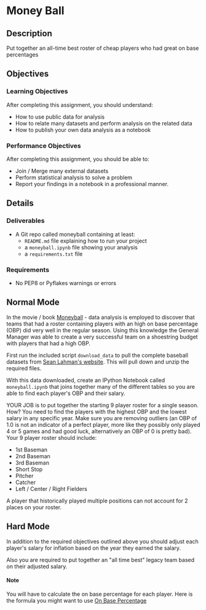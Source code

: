 # Money Ball

## Description

Put together an all-time best roster of cheap players who had great on base percentages

## Objectives

### Learning Objectives

After completing this assignment, you should understand:

* How to use public data for analysis
* How to relate many datasets and perform analysis on the related data
* How to publish your own data analysis as a notebook

### Performance Objectives

After completing this assignment, you should be able to:

* Join / Merge many external datasets
* Perform statistical analysis to solve a problem
* Report your findings in a notebook in a professional manner.

## Details

### Deliverables

* A Git repo called moneyball containing at least:
  * `README.md` file explaining how to run your project
  * a `moneyball.ipynb` file showing your analysis
  * a `requirements.txt` file

### Requirements

* No PEP8 or Pyflakes warnings or errors

## Normal Mode

In the movie / book [Moneyball](http://www.imdb.com/title/tt1210166/) - data analysis
is employed to discover that teams that had a roster containing players with an high
on base percentage (OBP) did very well in the regular season. Using this knowledge
the General Manager was able to create a very successful team on a shoestring budget
with players that had a high OBP.

First run the included script `download_data` to pull the complete baseball datasets
from [Sean Lahman's website](http://www.seanlahman.com/baseball-archive/statistics/). This
will pull down and unzip the required files.

With this data downloaded, create an IPython Notebook called `moneyball.ipynb` that
joins together many of the different tables so you are able to find each player's OBP
and their salary.

YOUR JOB is to put together the starting 9 player roster for a single season.  How?
You need to find the players with the highest OBP and the lowest salary in any specific year. Make
sure you are removing outliers (an OBP of 1.0 is not an indicator of a perfect player, more like
they possibly only played 4 or 5 games and had good luck, alternatively an OBP of 0 is pretty
bad).  Your 9 player roster should include:

 - 1st Baseman
 - 2nd Baseman
 - 3rd Baseman
 - Short Stop
 - Pitcher
 - Catcher
 - Left / Center / Right Fielders

A player that historically played multiple positions can not account for 2 places on your roster.

## Hard Mode

In addition to the required objectives outlined above you should adjust each player's salary
for inflation based on the year they earned the salary.

Also you are required to put together an "all time best" legacy team based on their adjusted salary.

#### Note

You will have to calculate the on base percentage for each player.  Here is the formula you
might want to use [On Base Percentage](https://en.wikipedia.org/wiki/On-base_percentage)
